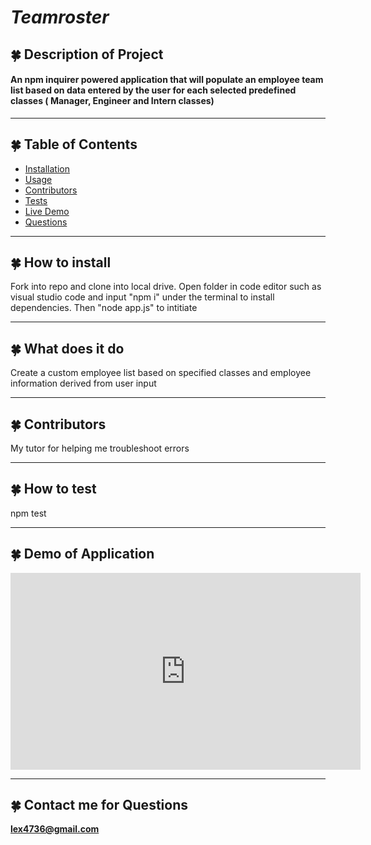 # ***Teamroster***

  
## 🍀 Description of Project
  #### An npm inquirer powered application that will populate an employee team list based on data entered by the user for each selected predefined classes ( Manager, Engineer and Intern classes) 
  ----
## 🍀 Table of Contents
  * [Installation](#installation)
  * [Usage](#usage)
  * [Contributors](#contributors)
  * [Tests](#tests)
  * [Live Demo](#demo)
  * [Questions](#email)
  ----
## 🍀 <a id="installation"></a> How to install 
  Fork into repo and clone into local drive. Open folder in code editor such as visual studio code and input "npm i" under the terminal to install dependencies. Then "node app.js" to intitiate

  ----
## 🍀 <a id="usage"></a> What does it do 
  Create a custom employee list based on specified classes and employee information derived from user input


----
## 🍀 <a id="contributors"></a>Contributors 
My tutor for helping me troubleshoot errors

---- 
## 🍀 <a id="test"></a> How to test 
npm test
 
----
## 🍀 <a id="demo"></a> Demo of Application
<iframe width="560" height="315" src="https://www.youtube.com/embed/GKyybVAzgkQ" frameborder="0" allow="accelerometer; autoplay; clipboard-write; encrypted-media; gyroscope; picture-in-picture" allowfullscreen></iframe>


  ----
 ## 🍀 <a id="email"></a> Contact me for Questions 
 **lex4736@gmail.com** 
<br><br>



